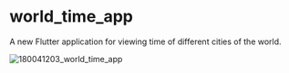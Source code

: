 # world_time_app

A new Flutter application for viewing time of different cities of the world. 

![180041203_world_time_app](https://user-images.githubusercontent.com/57594776/139454836-8a4e8cfb-9a05-4d0d-bbcf-6839162851e4.gif)
